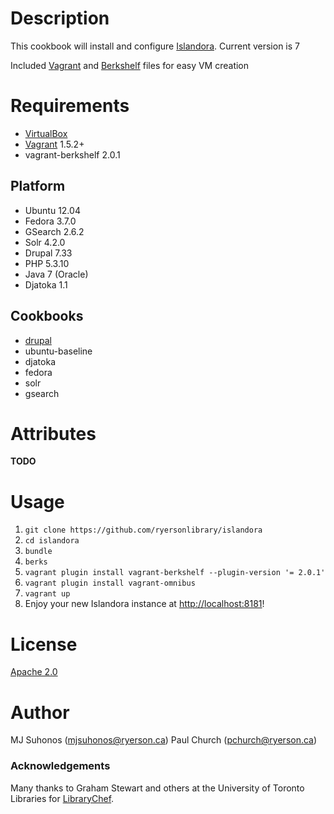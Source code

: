 # Description

This cookbook will install and configure [Islandora](http://islandora.ca). Current version is 7

Included [Vagrant](http://www.vagrantup.com) and [Berkshelf](http://berkshelf.com) files for easy VM creation

# Requirements

* [VirtualBox](https://www.virtualbox.org/)
* [Vagrant](http://localhost:8181) 1.5.2+
* vagrant-berkshelf 2.0.1

## Platform

* Ubuntu 12.04
* Fedora 3.7.0
* GSearch 2.6.2
* Solr 4.2.0
* Drupal 7.33
* PHP 5.3.10
* Java 7 (Oracle)
* Djatoka 1.1

## Cookbooks
* [drupal](http://github.com/gondoi/drupal-cookbook)
* ubuntu-baseline
* djatoka
* fedora
* solr
* gsearch

# Attributes
__TODO__

# Usage

1. `git clone https://github.com/ryersonlibrary/islandora`
2. `cd islandora`
3. `bundle`
4. `berks`
5. `vagrant plugin install vagrant-berkshelf --plugin-version '= 2.0.1'`
6. `vagrant plugin install vagrant-omnibus`
7. `vagrant up`
8. Enjoy your new Islandora instance at [http://localhost:8181](http://localhost:8181)!

# License
[Apache 2.0](http://www.apache.org/licenses/LICENSE-2.0.html)

# Author
MJ Suhonos (<mjsuhonos@ryerson.ca>)
Paul Church (<pchurch@ryerson.ca>)

### Acknowledgements
Many thanks to Graham Stewart and others at the University of Toronto Libraries for [LibraryChef](https://github.com/LibraryChef).
